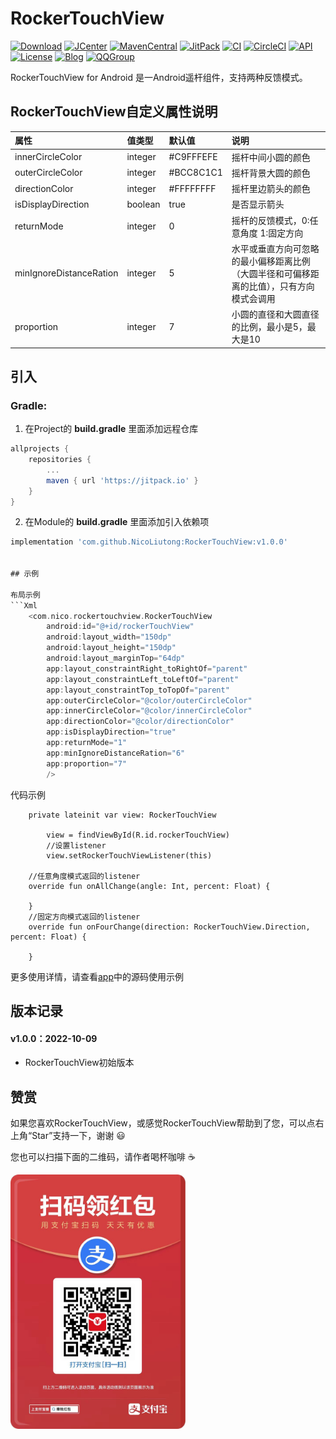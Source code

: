 # RockerTouchView

[![Download](https://img.shields.io/badge/download-App-blue.svg)](https://raw.githubusercontent.com/jenly1314/CircleProgressView/master/app/release/app-release.apk)
[![JCenter](https://img.shields.io/badge/JCenter-1.1.2-46C018.svg)](https://bintray.com/beta/#/jenly/maven/circleprogressview)
[![MavenCentral](https://img.shields.io/maven-central/v/com.github.jenly1314/circleprogressview)](https://repo1.maven.org/maven2/com/github/jenly1314/circleprogressview)
[![JitPack](https://jitpack.io/v/jenly1314/CircleProgressView.svg)](https://jitpack.io/#jenly1314/CircleProgressView)
[![CI](https://travis-ci.org/jenly1314/CircleProgressView.svg?branch=master)](https://travis-ci.org/jenly1314/CircleProgressView)
[![CircleCI](https://circleci.com/gh/jenly1314/CircleProgressView.svg?style=svg)](https://circleci.com/gh/jenly1314/CircleProgressView)
[![API](https://img.shields.io/badge/API-16%2B-blue.svg?style=flat)](https://android-arsenal.com/api?level=16)
[![License](https://img.shields.io/badge/license-MIT-blue.svg)](https://opensource.org/licenses/mit-license.php)
[![Blog](https://img.shields.io/badge/blog-Jenly-9933CC.svg)](https://jenly1314.github.io/)
[![QQGroup](https://img.shields.io/badge/QQGroup-20867961-blue.svg)](http://shang.qq.com/wpa/qunwpa?idkey=8fcc6a2f88552ea44b1411582c94fd124f7bb3ec227e2a400dbbfaad3dc2f5ad)

RockerTouchView for Android 是一Android遥杆组件，支持两种反馈模式。

## RockerTouchView自定义属性说明
| 属性 | 值类型 | 默认值 | 说明 |
| :------| :------ | :------ | :------ |
| innerCircleColor | integer |#C9FFFEFE| 摇杆中间小圆的颜色 |
| outerCircleColor | integer |#BCC8C1C1| 摇杆背景大圆的颜色 |
| directionColor | integer |#FFFFFFFF| 摇杆里边箭头的颜色 |
| isDisplayDirection | boolean | true | 是否显示箭头 |
| returnMode | integer | 0 | 摇杆的反馈模式，0:任意角度 1:固定方向 |
| minIgnoreDistanceRation | integer | 5 | 水平或垂直方向可忽略的最小偏移距离比例（大圆半径和可偏移距离的比值），只有方向模式会调用 |
| proportion | integer | 7 | 小圆的直径和大圆直径的比例，最小是5，最大是10 |

## 引入

### Gradle:

1. 在Project的 **build.gradle** 里面添加远程仓库  
          
```gradle
allprojects {
	repositories {
		...
		maven { url 'https://jitpack.io' }
	}
}
```

2. 在Module的 **build.gradle** 里面添加引入依赖项
```gradle
implementation 'com.github.NicoLiutong:RockerTouchView:v1.0.0'


## 示例

布局示例
```Xml
    <com.nico.rockertouchview.RockerTouchView
        android:id="@+id/rockerTouchView"
        android:layout_width="150dp"
        android:layout_height="150dp"
        android:layout_marginTop="64dp"
        app:layout_constraintRight_toRightOf="parent"
        app:layout_constraintLeft_toLeftOf="parent"
        app:layout_constraintTop_toTopOf="parent"
        app:outerCircleColor="@color/outerCircleColor"
        app:innerCircleColor="@color/innerCircleColor"
        app:directionColor="@color/directionColor"
        app:isDisplayDirection="true"
        app:returnMode="1"
        app:minIgnoreDistanceRation="6"
        app:proportion="7"
        />
```

代码示例
```Kotline
    private lateinit var view: RockerTouchView
    
        view = findViewById(R.id.rockerTouchView)
        //设置listener
        view.setRockerTouchViewListener(this)

    //任意角度模式返回的listener
    override fun onAllChange(angle: Int, percent: Float) {
        
    }
    //固定方向模式返回的listener
    override fun onFourChange(direction: RockerTouchView.Direction, percent: Float) {
        
    }

```

更多使用详情，请查看[app](app)中的源码使用示例

## 版本记录
#### v1.0.0：2022-10-09
*  RockerTouchView初始版本

## 赞赏
如果您喜欢RockerTouchView，或感觉RockerTouchView帮助到了您，可以点右上角“Star”支持一下，谢谢 :smiley:<p>
您也可以扫描下面的二维码，请作者喝杯咖啡 :coffee:
    <div>
        <img src="https://github.com/NicoLiutong/RockerTouchView/blob/main/pay/red%20package.jpg" width="280" heght="350">
    </div>
